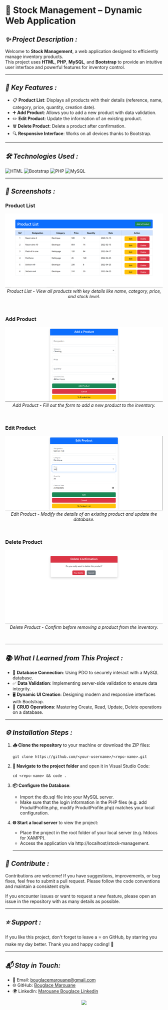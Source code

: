 # 🛒 **Stock Management – Dynamic Web Application**












## ***✨ Project Description :***
Welcome to **Stock Management**, a web application designed to efficiently manage inventory products.  
This project uses **HTML**, **PHP**, **MySQL**, and **Bootstrap** to provide an intuitive user interface and powerful features for inventory control.

---

## ***🚀 Key Features :***

- 📋 **Product List**: Displays all products with their details (reference, name, category, price, quantity, creation date).
- ➕ **Add Product**: Allows you to add a new product with data validation.
- ✏️ **Edit Product**: Update the information of an existing product.
- 🗑️ **Delete Product**: Delete a product after confirmation.
- 🔍 **Responsive Interface**: Works on all devices thanks to Bootstrap.

---

## ***🛠️ Technologies Used :***

![HTML](https://img.shields.io/badge/HTML-5-orange?logo=html5&logoColor=white) ![Bootstrap](https://img.shields.io/badge/Bootstrap-5-red?logo=Bootstrap&logoColor=white) ![PHP](https://img.shields.io/badge/PHP-8.1-blue?logo=php&logoColor=white) ![MySQL](https://img.shields.io/badge/MySQL-8.0-gold?logo=mysql&logoColor=white)

---

## ***📸 Screenshots :***

### Product List
<p align="center">
  <img src="https://github.com/BouglaceMarouane/Stock-Management/blob/5d6ad0d911907d90185601c370acb968bdfda16e/images/product_liste.png" alt="image alt" />
  <br>
  <em>Product List - View all products with key details like name, category, price, and stock level.</em>
</p><br>

### Add Product
<p align="center">
  <img src="https://github.com/BouglaceMarouane/Stock-Management/blob/3fbc68bc08b45e4c280da67bc7f96e668d18bd40/images/add_product.png" alt="image alt"/>
  <br>
  <em>Add Product - Fill out the form to add a new product to the inventory.</em>
</p><br>

### Edit Product
<p align="center">
  <img src="https://github.com/BouglaceMarouane/Stock-Management/blob/529b7df15f65bcbfc2c9b397b337edfe7cc79ab2/images/edit_product.png" alt="image alt"/>
  <br>
  <em>Edit Product - Modify the details of an existing product and update the database.</em>
</p><br>

### Delete Product
<p align="center">
  <img src="https://github.com/BouglaceMarouane/Stock-Management/blob/ff414f5411889b3f2b18b56dcdcf9e7007444a2f/images/delete.png" alt="image alt"/>
  <br>
  <em>Delete Product - Confirm before removing a product from the inventory.</em>
</p><br>

---

## ***📚 What I Learned from This Project :***

- 🔗 **Database Connection**: Using PDO to securely interact with a MySQL database.
- ✅ **Data Validation**: Implementing server-side validation to ensure data integrity.
- 🖥️ **Dynamic UI Creation**: Designing modern and responsive interfaces with Bootstrap.
- 🔄 **CRUD Operations**: Mastering Create, Read, Update, Delete operations on a database.

---

## ***⚙️ Installation Steps :***

1. **📥 Clone the repository** to your machine or download the ZIP files:
   ```
   git clone https://github.com/<your-username>/<repo-name>.git
   ```
2. **📂 Navigate to the project folder** and open it in Visual Studio Code:
   ```
   cd <repo-name> && code .
   ```

3. **📦 Configure the Database**:

    - Import the db.sql file into your MySQL server.
    - Make sure that the login information in the PHP files (e.g. add ProduitProfile.php, modify ProduitProfile.php) matches your local configuration.

4. **🌐 Start a local server** to view the project:

    - Place the project in the root folder of your local server (e.g. htdocs for XAMPP).
    - Access the application via http://localhost/stock-management.
   
   ---

## ***🤝 Contribute :***

Contributions are welcome!
If you have suggestions, improvements, or bug fixes, feel free to submit a pull request.
Please follow the code conventions and maintain a consistent style.

If you encounter issues or want to request a new feature, please open an issue in the repository with as many details as possible.

   ---

## ***⭐ Support :***

If you like this project, don't forget to leave a ⭐ on GitHub, by starring you make my day better. Thank you and happy coding! 🚀

   ---

## ***📬 Stay in Touch:***

- 📧 Email: bouglacemarouane@gmail.com  
- 🌐 GitHub: [Bouglace Marouane](https://github.com/BouglaceMarouane)
- 🌍 LinkedIn: [Marouane Bouglace Linkedin](https://www.linkedin.com/in/marouane-bouglace-68b17333b/)

<p align="center">
  <img src="https://capsule-render.vercel.app/api?type=waving&color=gradient&height=60&section=footer"/>
</p>

